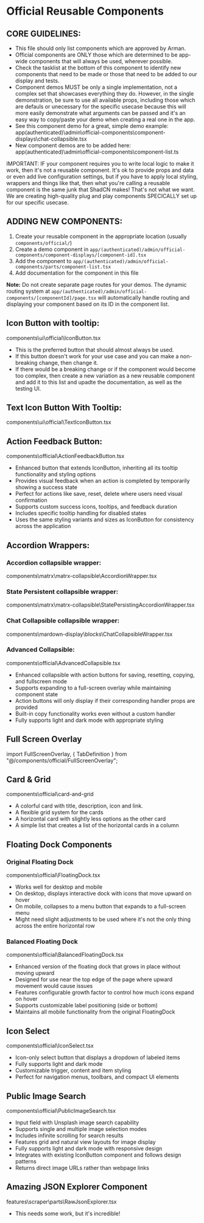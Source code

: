 # Official Reusable Components

## CORE GUIDELINES:
- This file should only list components which are approved by Arman.
- Official components are ONLY those which are determined to be app-wide components that will always be used, wherever possible.
- Check the tasklist at the bottom of this component to identify new components that need to be made or those that need to be added to our display and tests.
- Component demos MUST be only a single implementation, not a complex set that showcases everything they do. However, in the single demonstration, be sure to use all available props, including those which are defauls or unecessary for the specific usecase because this will more easily demonstrate what arguments can be passed and it's an easy way to copy/paste your demo when creating a real one in the app.
- See this component demo for a great, simple demo example: app\(authenticated)\admin\official-components\component-displays\chat-collapsible.tsx
- New component demos are to be added here: app\(authenticated)\admin\official-components\component-list.ts

IMPORTANT: IF your component requires you to write local logic to make it work, then it's not a reusable component. It's ok to provide props and data or even add live configuration settings, but if you have to apply local styling, wrappers and things like that, then what you're calling a reusable component is the same junk that ShadCN makes! That's not what we want. We are creating high-quality plug and play components SPECICALLY set up for our specific usecase.

## ADDING NEW COMPONENTS:
1. Create your reusable component in the appropriate location (usually `components/official/`)
2. Create a demo component in `app/(authenticated)/admin/official-components/component-displays/[component-id].tsx`
3. Add the component to `app/(authenticated)/admin/official-components/parts/component-list.tsx`
4. Add documentation for the component in this file

**Note:** Do not create separate page routes for your demos. The dynamic routing system at `app/(authenticated)/admin/official-components/[componentId]/page.tsx` will automatically handle routing and displaying your component based on its ID in the component list.

## Icon Button with tooltip:
components\ui\official\IconButton.tsx
- This is the preferred button that should almost always be used.
- If this button doesn't work for your use case and you can make a non-breaking change, then change it.
- If there would be a breaking change or if the component would become too complex, then create a new variation as a new reusable component and add it to this list and upadte the documentation, as well as the testing UI.

## Text Icon Button With Tooltip:
components\ui\official\TextIconButton.tsx

## Action Feedback Button:
components\official\ActionFeedbackButton.tsx
- Enhanced button that extends IconButton, inheriting all its tooltip functionality and styling options
- Provides visual feedback when an action is completed by temporarily showing a success state
- Perfect for actions like save, reset, delete where users need visual confirmation
- Supports custom success icons, tooltips, and feedback duration
- Includes specific tooltip handling for disabled states
- Uses the same styling variants and sizes as IconButton for consistency across the application

## Accordion Wrappers:

### Accordion collapsible wrapper:
components\matrx\matrx-collapsible\AccordionWrapper.tsx

### State Persistent collapsible wrapper:
components\matrx\matrx-collapsible\StatePersistingAccordionWrapper.tsx

### Chat Collapsible collapsible wrapper:
components\mardown-display\blocks\ChatCollapsibleWrapper.tsx

### Advanced Collapsible:
components\official\AdvancedCollapsible.tsx
- Enhanced collapsible with action buttons for saving, resetting, copying, and fullscreen mode
- Supports expanding to a full-screen overlay while maintaining component state
- Action buttons will only display if their corresponding handler props are provided
- Built-in copy functionality works even without a custom handler
- Fully supports light and dark mode with appropriate styling

## Full Screen Overlay
import FullScreenOverlay, { TabDefinition } from "@/components/official/FullScreenOverlay";

## Card & Grid
components\official\card-and-grid
 - A colorful card with title, description, icon and link.
 - A flexible grid system for the cards
 - A horizontal card with slightly less options as the other card
 - A simple list that creates a list of the horizontal cards in a column

## Floating Dock Components

### Original Floating Dock
components\official\FloatingDock.tsx
 - Works well for desktop and mobile
 - On desktop, displays interactive dock with icons that move upward on hover
 - On mobile, collapses to a menu button that expands to a full-screen menu
 - Might need slight adjustments to be used where it's not the only thing across the entire horizontal row

### Balanced Floating Dock
components\official\BalancedFloatingDock.tsx
 - Enhanced version of the floating dock that grows in place without moving upward
 - Designed for use near the top edge of the page where upward movement would cause issues
 - Features configurable growth factor to control how much icons expand on hover
 - Supports customizable label positioning (side or bottom)
 - Maintains all mobile functionality from the original FloatingDock

## Icon Select
components\official\IconSelect.tsx
 - Icon-only select button that displays a dropdown of labeled items
 - Fully supports light and dark mode
 - Customizable trigger, content and item styling
 - Perfect for navigation menus, toolbars, and compact UI elements

## Public Image Search
components\official\PublicImageSearch.tsx
 - Input field with Unsplash image search capability
 - Supports single and multiple image selection modes
 - Includes infinite scrolling for search results
 - Features grid and natural view layouts for image display
 - Fully supports light and dark mode with responsive design
 - Integrates with existing IconButton component and follows design patterns
 - Returns direct image URLs rather than webpage links

## Amazing JSON Explorer Component
features\scraper\parts\RawJsonExplorer.tsx
 - This needs some work, but it's incredible!